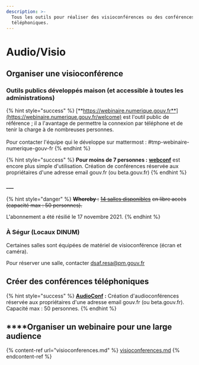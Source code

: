 ```yaml
---
description: >-
  Tous les outils pour réaliser des visioconférences ou des conférences
  téléphoniques.
---
```


# Audio/Visio

## **Organiser une visioconférence**

### Outils publics développés maison (et accessible à toutes les administrations)

{% hint style="success" %}
[**https://webinaire.numerique.gouv.fr**](https://webinaire.numerique.gouv.fr/welcome) est l'outil public de référence ; il a l'avantage de permettre la connexion par téléphone et de tenir la charge à de nombreuses personnes.\
\
Pour contacter l'équipe qui le développe sur mattermost : #tmp-webinaire-numerique-gouv-fr
{% endhint %}

{% hint style="success" %}
**Pour moins de 7 personnes :** [**webconf**](https://webconf.numerique.gouv.fr) est encore plus simple d'utilisation. Création de conférences réservée aux propriétaires d'une adresse email gouv.fr (ou beta.gouv.fr)
{% endhint %}

#### \_\_\_

{% hint style="danger" %}
~~**Whereby** :~~ [~~14 salles disponibles~~](https://pad.incubateur.net/BEG9CK3XRqWwf9WAtDb60g?view) ~~en libre accès (capacité max : 50 personnes).~~

L'abonnement a été résilié le 17 novembre 2021.
{% endhint %}

### **À Ségur (Locaux DINUM)**

Certaines salles sont équipées de matériel de visioconférence (écran et caméra).

Pour réserver une salle, contacter [dsaf.resa@pm.gouv.fr](mailto:dsaf.resa@pm.gouv.fr)

## Créer des conférences téléphoniques

{% hint style="success" %}
[**AudioConf**](https://audioconf.numerique.gouv.fr) **:** Création d'audioconférences réservée aux propriétaires d'une adresse email gouv.fr (ou beta.gouv.fr). Capacité max : 50 personnes.
{% endhint %}

## **​**Organiser un webinaire pour une large audience

{% content-ref url="visioconferences.md" %}
[visioconferences.md](visioconferences.md)
{% endcontent-ref %}
